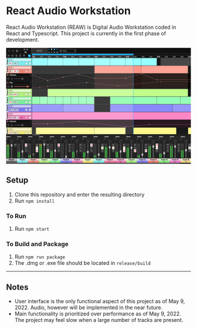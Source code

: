 # React Audio Workstation
React Audio Workstation (REAW) is Digital Audio Workstation coded in React and Typescript. This project is currently in the first phase of development.

![](/assets/images/screenshots/2022-05-09.png)
## Setup
1. Clone this repository and enter the resulting directory
2. Run ```npm install```

### To Run
1. Run ```npm start```

### To Build and Package
1. Run ```npm run package```
2. The .dmg or .exe file should be located in ```release/build```

<hr>

## Notes
- User interface is the only functional aspect of this project as of May 9, 2022. Audio, however will be implemented in the near future.
- Main functionality is prioritized over performance as of May 9, 2022. The project may feel slow when a large number of tracks are present.
